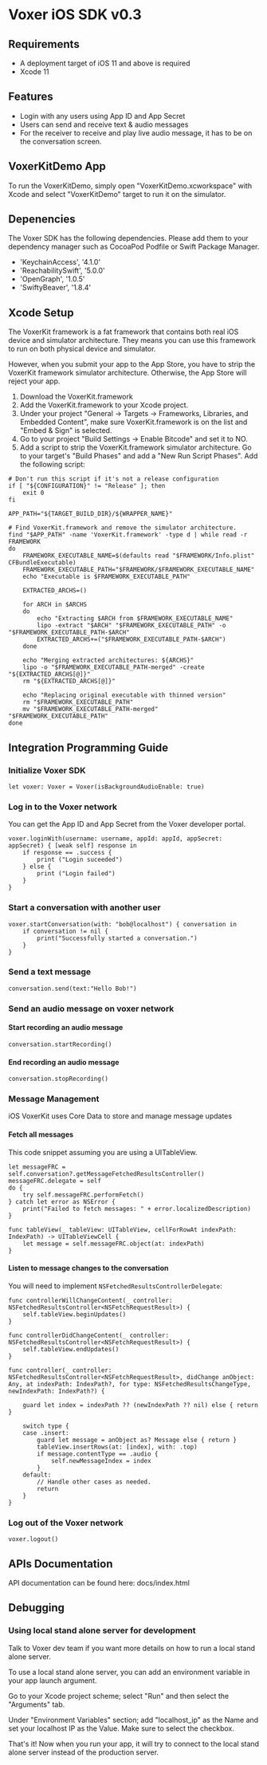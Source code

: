 # Voxer iOS SDK v0.3

## Requirements
- A deployment target of iOS 11 and above is required
- Xcode 11

## Features
- Login with any users using App ID and App Secret
- Users can send and receive text & audio messages
- For the receiver to receive and play live audio message, it has to be on the conversation screen.

## VoxerKitDemo App
To run the VoxerKitDemo, simply open "VoxerKitDemo.xcworkspace" with Xcode and select "VoxerKitDemo" target to run it on the simulator.

## Depenencies
The Voxer SDK has the following dependencies. Please add them to your dependency manager such as CocoaPod Podfile or Swift Package Manager.
- 'KeychainAccess', '4.1.0'
- 'ReachabilitySwift', '5.0.0'
- 'OpenGraph', '1.0.5'
- 'SwiftyBeaver', '1.8.4'

## Xcode Setup
The VoxerKit framework is a fat framework that contains both real iOS device and simulator architecture. They means you can use this framework to run on both physical device and simulator. 

However, when you submit your app to the App Store, you have to strip the VoxerKit framework simulator architecture. Otherwise, the App Store will reject your app. 

1. Download the VoxerKit.framework
2. Add the VoxerKit.framework to your Xcode project. 
3. Under your project "General -> Targets -> Frameworks, Libraries, and Embedded Content", make sure VoxerKit.framework is on the list and "Embed & Sign" is selected. 
4. Go to your project "Build Settings -> Enable Bitcode" and set it to NO.
5. Add a script to strip the VoxerKit.framework simulator architecture. Go to your target's "Build Phases" and add a "New Run Script Phases". Add the following script: 

```
# Don't run this script if it's not a release configuration
if [ "${CONFIGURATION}" != "Release" ]; then
    exit 0
fi

APP_PATH="${TARGET_BUILD_DIR}/${WRAPPER_NAME}"

# Find VoxerKit.framework and remove the simulator architecture.
find "$APP_PATH" -name 'VoxerKit.framework' -type d | while read -r FRAMEWORK
do
    FRAMEWORK_EXECUTABLE_NAME=$(defaults read "$FRAMEWORK/Info.plist" CFBundleExecutable)
    FRAMEWORK_EXECUTABLE_PATH="$FRAMEWORK/$FRAMEWORK_EXECUTABLE_NAME"
    echo "Executable is $FRAMEWORK_EXECUTABLE_PATH"

    EXTRACTED_ARCHS=()

    for ARCH in $ARCHS
    do
        echo "Extracting $ARCH from $FRAMEWORK_EXECUTABLE_NAME"
        lipo -extract "$ARCH" "$FRAMEWORK_EXECUTABLE_PATH" -o "$FRAMEWORK_EXECUTABLE_PATH-$ARCH"
        EXTRACTED_ARCHS+=("$FRAMEWORK_EXECUTABLE_PATH-$ARCH")
    done

    echo "Merging extracted architectures: ${ARCHS}"
    lipo -o "$FRAMEWORK_EXECUTABLE_PATH-merged" -create "${EXTRACTED_ARCHS[@]}"
    rm "${EXTRACTED_ARCHS[@]}"

    echo "Replacing original executable with thinned version"
    rm "$FRAMEWORK_EXECUTABLE_PATH"
    mv "$FRAMEWORK_EXECUTABLE_PATH-merged" "$FRAMEWORK_EXECUTABLE_PATH"
done
```

## Integration Programming Guide

### Initialize Voxer SDK
```
let voxer: Voxer = Voxer(isBackgroundAudioEnable: true)
```

### Log in to the Voxer network
You can get the App ID and App Secret from the Voxer developer portal.
```
voxer.loginWith(username: username, appId: appId, appSecret: appSecret) { [weak self] response in
    if response == .success {
        print ("Login suceeded")
    } else {
        print ("Login failed")
    }
}
```

### Start a conversation with another user
```
voxer.startConversation(with: "bob@localhost") { conversation in
    if conversation != nil {
        print("Successfully started a conversation.")
    }
}
```
 
### Send a text message
```
conversation.send(text:"Hello Bob!")
```

### Send an audio message on voxer network
#### Start recording an audio message
```
conversation.startRecording()
```

#### End recording an audio message
```
conversation.stopRecording()
```

### Message Management
iOS VoxerKit uses Core Data to store and manage message updates

#### Fetch all messages
This code snippet assuming you are using a UITableView.
```
let messageFRC = self.conversation?.getMessageFetchedResultsController()
messageFRC.delegate = self
do {
    try self.messageFRC.performFetch()
} catch let error as NSError {
    print("Failed to fetch messages: " + error.localizedDescription)
}

func tableView(_ tableView: UITableView, cellForRowAt indexPath: IndexPath) -> UITableViewCell {
    let message = self.messageFRC.object(at: indexPath)
}
```

#### Listen to message changes to the conversation
You will need to implement `NSFetchedResultsControllerDelegate`:
```
func controllerWillChangeContent(_ controller: NSFetchedResultsController<NSFetchRequestResult>) {
    self.tableView.beginUpdates()
}

func controllerDidChangeContent(_ controller: NSFetchedResultsController<NSFetchRequestResult>) {
    self.tableView.endUpdates()
}

func controller(_ controller: NSFetchedResultsController<NSFetchRequestResult>, didChange anObject: Any, at indexPath: IndexPath?, for type: NSFetchedResultsChangeType, newIndexPath: IndexPath?) {
    
    guard let index = indexPath ?? (newIndexPath ?? nil) else { return }
    
    switch type {
    case .insert:
        guard let message = anObject as? Message else { return }
        tableView.insertRows(at: [index], with: .top)
        if message.contentType == .audio {
            self.newMessageIndex = index
        }
    default:
        // Handle other cases as needed.
        return
    }
}
```

### Log out of the Voxer network
```
voxer.logout()
```

## APIs Documentation

API documentation can be found here: docs/index.html

## Debugging
### Using local stand alone server for development 
Talk to Voxer dev team if you want more details on how to run a local stand alone server.

To use a local stand alone server, you can add an environment variable in your app launch argument. 

Go to your Xcode project scheme; select "Run" and then select the "Arguments" tab. 

Under "Environment Variables" section; add "localhost_ip" as the Name and set your localhost IP as the Value. Make sure to select the checkbox. 

That's it! Now when you run your app, it will try to connect to the local stand alone server instead of the production server. 
